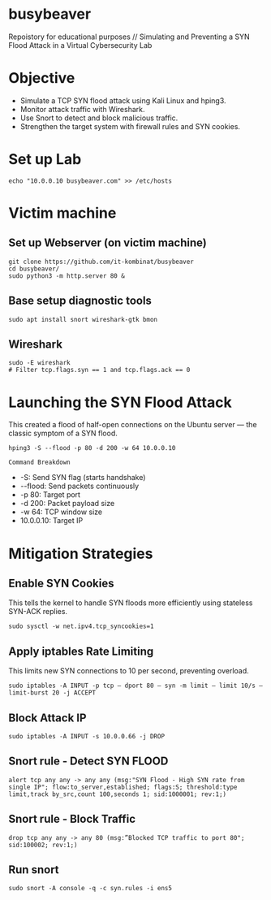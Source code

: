 # busybeaver
Repoistory for educational purposes // Simulating and Preventing a SYN Flood Attack in a Virtual Cybersecurity Lab

# Objective
 - Simulate a TCP SYN flood attack using Kali Linux and hping3.
 - Monitor attack traffic with Wireshark.
 - Use Snort to detect and block malicious traffic.
 - Strengthen the target system with firewall rules and SYN cookies.

# Set up Lab
    echo "10.0.0.10 busybeaver.com" >> /etc/hosts

# Victim machine
## Set up Webserver (on victim machine)
    git clone https://github.com/it-kombinat/busybeaver
    cd busybeaver/
    sudo python3 -m http.server 80 &

## Base setup diagnostic tools
    sudo apt install snort wireshark-gtk bmon

## Wireshark
    sudo -E wireshark
    # Filter tcp.flags.syn == 1 and tcp.flags.ack == 0
    
# Launching the SYN Flood Attack
This created a flood of half-open connections on the Ubuntu server — the classic symptom of a SYN flood.
    
    hping3 -S --flood -p 80 -d 200 -w 64 10.0.0.10

`Command Breakdown`
- -S: Send SYN flag (starts handshake)
- --flood: Send packets continuously
- -p 80: Target port
- -d 200: Packet payload size
- -w 64: TCP window size
- 10.0.0.10: Target IP

# Mitigation Strategies
## Enable SYN Cookies
This tells the kernel to handle SYN floods more efficiently using stateless SYN-ACK replies.

    sudo sysctl -w net.ipv4.tcp_syncookies=1

## Apply iptables Rate Limiting
This limits new SYN connections to 10 per second, preventing overload.

    sudo iptables -A INPUT -p tcp — dport 80 — syn -m limit — limit 10/s — limit-burst 20 -j ACCEPT

## Block Attack IP
    sudo iptables -A INPUT -s 10.0.0.66 -j DROP

## Snort rule - Detect SYN FLOOD
    alert tcp any any -> any any (msg:"SYN Flood - High SYN rate from single IP"; flow:to_server,established; flags:S; threshold:type limit,track by_src,count 100,seconds 1; sid:1000001; rev:1;)
 
## Snort rule - Block Traffic
    drop tcp any any -> any 80 (msg:”Blocked TCP traffic to port 80"; sid:100002; rev:1;)

## Run snort
    sudo snort -A console -q -c syn.rules -i ens5
